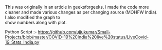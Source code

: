 This was originally in an article in geeksforgeeks. I made the code more cleaner and
made various changes as per changing source (MOHFW India). I also modified the graph to  
show numbers along with plot.

Python Script :- https://github.com/ujjukumar/Small-Projects/blob/master/COVID-19%20India%20live%20status/LiveCovid-19_Stats_India.py

